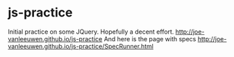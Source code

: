 js-practice
===========

Initial practice on some JQuery. Hopefully a decent effort. http://joe-vanleeuwen.github.io/js-practice And here is the page with specs http://joe-vanleeuwen.github.io/js-practice/SpecRunner.html

